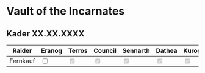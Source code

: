 # Vault of the Incarnates

## Kader XX.XX.XXXX

| Raider         | Eranog | Terros | Council | Sennarth | Dathea | Kurog | Diurna | Raszageth |
|----------------|--------|--------|---------|----------|--------|-------|--------|-----------|
| Fernkauf | <input type="checkbox" /> | <input type="checkbox" disabled checked /> | <input type="checkbox" disabled checked /> | <input type="checkbox" disabled checked />  | <input type="checkbox" disabled checked />  | <input type="checkbox" disabled checked />  | <input type="checkbox" disabled checked />  | <input type="checkbox" disabled checked />  | 


